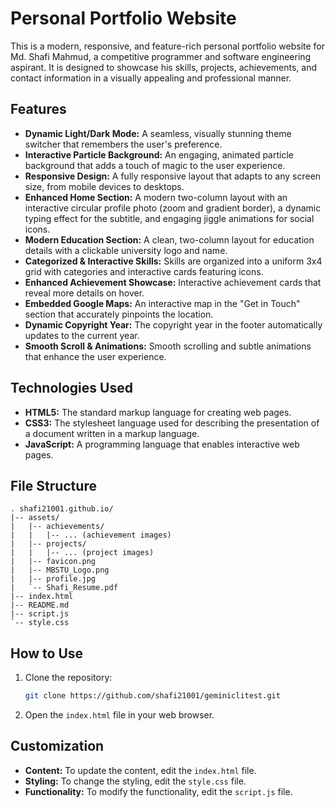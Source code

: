 # Personal Portfolio Website

This is a modern, responsive, and feature-rich personal portfolio website for Md. Shafi Mahmud, a competitive programmer and software engineering aspirant. It is designed to showcase his skills, projects, achievements, and contact information in a visually appealing and professional manner.

## Features

- **Dynamic Light/Dark Mode:** A seamless, visually stunning theme switcher that remembers the user's preference.
- **Interactive Particle Background:** An engaging, animated particle background that adds a touch of magic to the user experience.
- **Responsive Design:** A fully responsive layout that adapts to any screen size, from mobile devices to desktops.
- **Enhanced Home Section:** A modern two-column layout with an interactive circular profile photo (zoom and gradient border), a dynamic typing effect for the subtitle, and engaging jiggle animations for social icons.
- **Modern Education Section:** A clean, two-column layout for education details with a clickable university logo and name.
- **Categorized & Interactive Skills:** Skills are organized into a uniform 3x4 grid with categories and interactive cards featuring icons.
- **Enhanced Achievement Showcase:** Interactive achievement cards that reveal more details on hover.
- **Embedded Google Maps:** An interactive map in the "Get in Touch" section that accurately pinpoints the location.
- **Dynamic Copyright Year:** The copyright year in the footer automatically updates to the current year.
- **Smooth Scroll & Animations:** Smooth scrolling and subtle animations that enhance the user experience.

## Technologies Used

- **HTML5:** The standard markup language for creating web pages.
- **CSS3:** The stylesheet language used for describing the presentation of a document written in a markup language.
- **JavaScript:** A programming language that enables interactive web pages.

## File Structure

```
. shafi21001.github.io/
|-- assets/
|   |-- achievements/
|   |   |-- ... (achievement images)
|   |-- projects/
|   |   |-- ... (project images)
|   |-- favicon.png
|   |-- MBSTU_Logo.png
|   |-- profile.jpg
|   `-- Shafi_Resume.pdf
|-- index.html
|-- README.md
|-- script.js
`-- style.css
```

## How to Use

1. Clone the repository:
   ```bash
   git clone https://github.com/shafi21001/geminiclitest.git
   ```
2. Open the `index.html` file in your web browser.

## Customization

- **Content:** To update the content, edit the `index.html` file.
- **Styling:** To change the styling, edit the `style.css` file.
- **Functionality:** To modify the functionality, edit the `script.js` file.
